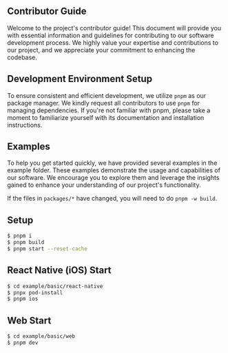 ## Contributor Guide

Welcome to the project's contributor guide! This document will provide you with essential information and guidelines for contributing to our software development process. We highly value your expertise and contributions to our project, and we appreciate your commitment to enhancing the codebase.

## Development Environment Setup

To ensure consistent and efficient development, we utilize `pnpm` as our package manager. We kindly request all contributors to use `pnpm` for managing dependencies. If you're not familiar with pnpm, please take a moment to familiarize yourself with its documentation and installation instructions.

## Examples

To help you get started quickly, we have provided several examples in the example folder. These examples demonstrate the usage and capabilities of our software. We encourage you to explore them and leverage the insights gained to enhance your understanding of our project's functionality.

If the files in `packages/*` have changed, you will need to do `pnpm -w build`.

## Setup

```sh
$ pnpm i
$ pnpm build
$ pnpm start --reset-cache
```

## React Native (iOS) Start

```sh
$ cd example/basic/react-native
$ pnpx pod-install
$ pnpm ios
```

## Web Start

```sh
$ cd example/basic/web
$ pnpm dev
```

